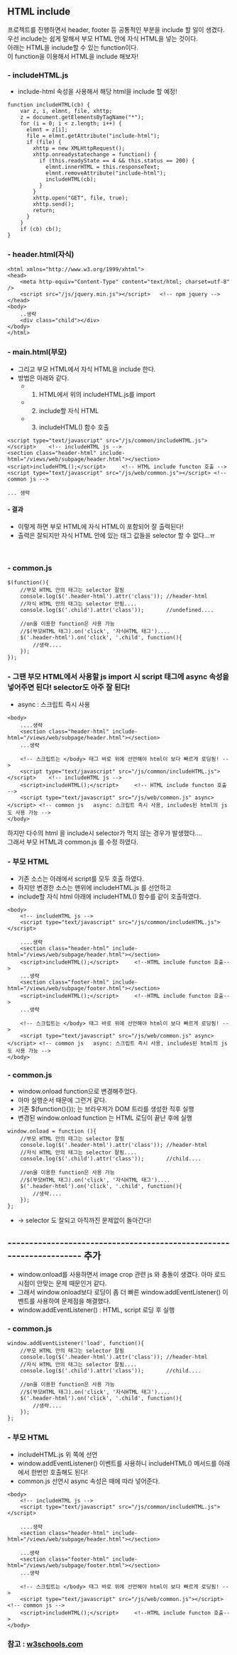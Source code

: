 ## HTML include 

프로젝트를 진행하면서 header, footer 등 공통적인 부분을 include 할 일이 생겼다.  
우선 include는 쉽게 말해서 부모 HTML 안에 자식 HTML을 넣는 것이다.  
아래는 HTML을 include할 수 있는 function이다.  
이 function을 이용해서 HTML을 include 해보자!  
  
  
### - includeHTML.js
- include-html 속성을 사용해서 해당 html을 include 할 예정!  
```
function includeHTML(cb) {
    var z, i, elmnt, file, xhttp;
    z = document.getElementsByTagName("*");
    for (i = 0; i < z.length; i++) {
      elmnt = z[i];
      file = elmnt.getAttribute("include-html");
      if (file) {
        xhttp = new XMLHttpRequest();
        xhttp.onreadystatechange = function() {
          if (this.readyState == 4 && this.status == 200) {
            elmnt.innerHTML = this.responseText;
            elmnt.removeAttribute("include-html");
            includeHTML(cb);
          }
        }      
        xhttp.open("GET", file, true);
        xhttp.send();
        return;
      }
    }
    if (cb) cb();
}
```
  

### - header.html(자식)
```
<html xmlns="http://www.w3.org/1999/xhtml">
<head>
    <meta http-equiv="Content-Type" content="text/html; charset=utf-8" />
    <script src="/js/jquery.min.js"></script>	<!-- npm jquery -->
</head>
<body> 
    ..생략
    <div class="child"></div>
</body>
</html> 
```
  
  
### - main.html(부모)
- 그리고 부모 HTML에서 자식 HTML을 include 한다.  
- 방법은 아래와 같다.  
    - 1. HTML에서 위의 includeHTML.js를 import  
    - 2. include할 자식 HTML   
    - 3. includeHTML() 함수 호출  
```
<script type="text/javascript" src="/js/common/includeHTML.js"></script>	<!-- includeHTML js -->
<section class="header-html" include-html="/views/web/subpage/header.html"></section>
<script>includeHTML();</script> 	<!-- HTML include functon 호출 -->
<script type="text/javascript" src="/js/web/common.js"></script> <!-- common js -->

... 생략
```
#### - 결과  
- 이렇게 하면 부모 HTML에 자식 HTML이 포함되어 잘 출력된다!  
- 출력은 잘되지만 자식 HTML 안에 있는 태그 값들을 selector 할 수 없다...ㅠ   
  
​  
### - common.js
```
$(function(){
    //부모 HTML 안의 태그는 selector 잘됨
    console.log($('.header-html').attr('class')); //header-html 
    //자식 HTML 안의 태그는 selector 안됨....
    console.log($('.child').attr('class'));       //undefined....
    
    //on을 이용한 function은 사용 가능
    //$(부모HTML 태그).on('click', '자식HTML 태그')....
    $('.header-html').on('click', '.child', function(){
        //생략....
    });
});
```
  
  
### - 그땐 부모 HTML에서 사용할 js import 시 script 태그에 async 속성을 넣어주면 된다! selector도 아주 잘 된다!
- async : 스크립트 즉시 사용  
```
<body>
    ....생략
    <section class="header-html" include-html="/views/web/subpage/header.html"></section>
    ...생략

    <!-- 스크립트는 </body> 태그 바로 위에 선언해야 html이 보다 빠르게 로딩됨! -->
    <script type="text/javascript" src="/js/common/includeHTML.js"></script>	<!-- includeHTML js -->
    <script>includeHTML();</script> 	<!-- HTML include functon 호출 -->
    <script type="text/javascript" src="/js/web/common.js" async></script> <!-- common js	async: 스크립트 즉시 사용, includes된 html의 js도 사용 가능 -->
</body>
```

하지만 다수의 html 을 include시 selector가 먹지 않는 경우가 발생했다....  
그래서 부모 HTML과 common.js 를 수정 하였다.  

### - 부모 HTML
- 기존 소스는 아래에서 script를 모두 호출 하였다.  
- 하지만 변경한 소스는 맨위에 includeHTML.js 를 선언하고   
- include할 자식 html 아래에 includeHTML() 함수를 같이 호출하였다.  
```
<body>
    <!-- includeHTML js -->
    <script type="text/javascript" src="/js/common/includeHTML.js"></script>	

    ....생략
    <section class="header-html" include-html="/views/web/subpage/header.html"></section>
    <script>includeHTML();</script> 	<!--HTML include functon 호출-->
    ...생략
    <section class="footer-html" include-html="/views/web/subpage/footer.html"></section>
    <script>includeHTML();</script> 	<!--HTML include functon 호출-->
    ...생략

    <!-- 스크립트는 </body> 태그 바로 위에 선언해야 html이 보다 빠르게 로딩됨! -->
    <script type="text/javascript" src="/js/web/common.js" async></script> <!-- common js	async: 스크립트 즉시 사용, includes된 html의 js도 사용 가능 -->
</body>
```

### - common.js
- window.onload function으로 변경해주었다.  
- 아마 실행순서 때문에 그런거 같다.  
- 기존 $(function(){}); 는 브라우저가 DOM 트리를 생성한 직후 실행  
- 변경된 window.onload function 는 HTML 로딩이 끝난 후에 실행  
```
window.onload = function (){
    //부모 HTML 안의 태그는 selector 잘됨
    console.log($('.header-html').attr('class')); //header-html 
    //자식 HTML 안의 태그는 selector 잘됨....
    console.log($('.child').attr('class'));       //child....
    
    //on을 이용한 function은 사용 가능
    //$(부모HTML 태그).on('click', '자식HTML 태그')....
    $('.header-html').on('click', '.child', function(){
        //생략....
    });
};
```
- -> selector 도 잘되고 아직까진 문제없이 돌아간다!


## -------------------------------------------------------------------- 추가
- window.onload를 사용하면서 image crop 관련 js 와 충돌이 생겼다. 아마  로드 시점이 안맞는 문제 때문인거 같다.  
- 그래서 window.onload보다 로딩이 좀 더 빠른 window.addEventListener() 이벤트를 사용하여 문제점을 해결했다.  
- window.addEventListener() : HTML, script 로딩 후 실행  

### - common.js
```
window.addEventListener('load', function(){
    //부모 HTML 안의 태그는 selector 잘됨
    console.log($('.header-html').attr('class')); //header-html 
    //자식 HTML 안의 태그는 selector 잘됨....
    console.log($('.child').attr('class'));       //child....
    
    //on을 이용한 function은 사용 가능
    //$(부모HTML 태그).on('click', '자식HTML 태그')....
    $('.header-html').on('click', '.child', function(){
        //생략....
    });
};
```

### - 부모 HTML
- includeHTML.js 위 쪽에 선언  
- window.addEventListener() 이벤트를 사용하니 includeHTML() 메서드를 아래에서 한번만 호출해도 된다!  
- common.js 선언시 async 속성은 때에 따라 넣어준다.  
```
<body>
    <!-- includeHTML js -->
    <script type="text/javascript" src="/js/common/includeHTML.js"></script>	

    ....생략
    <section class="header-html" include-html="/views/web/subpage/header.html"></section>

    ...생략
    <section class="footer-html" include-html="/views/web/subpage/footer.html"></section>
    ...생략

    <!-- 스크립트는 </body> 태그 바로 위에 선언해야 html이 보다 빠르게 로딩됨! -->
    <script type="text/javascript" src="/js/web/common.js"></script> <!-- common js -->
    <script>includeHTML();</script> 	<!--HTML include functon 호출-->
</body>
```

### 참고 : [w3schools.com](https://www.w3schools.com/howto/howto_html_include.asp)
